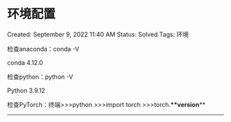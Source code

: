 # 环境配置

Created: September 9, 2022 11:40 AM
Status: Solved
Tags: 环境

检查anaconda：conda -V

conda 4.12.0

检查python：python -V

Python 3.9.12

检查PyTorch：终端>>>python >>>import torch >>>torch.__**version__**

---